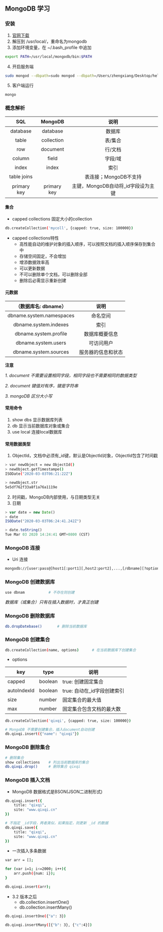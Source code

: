 ## MongoDB 学习
### 安装
1. [官网下载](https://www.mongodb.com/download-center#community)
2. 解压到 /usr/local/，重命名为mongodb
3. 添加环境变量，在 ~/.bash_profile 中追加

```bash
export PATH=/usr/local/mongodb/bin:$PATH
```

4. 开启服务端

```bash
sudo mongod --dbpath=sudo mongod --dbpath=/Users/zhengxiang/Desktop/hello/data/mongodb
```

5. 客户端运行

```bash
mongo
```

### 概念解析

|     SQL     |   MongoDB   |                说明                |
| :---------: | :---------: | :--------------------------------: |
|  database   |  database   |               数据库               |
|    table    | collection  |              表/集合               |
|     row     |  document   |              行/文档               |
|   column    |    field    |              字段/域               |
|    index    |    index    |                索引                |
| table joins |             |       表连接；MongoDB不支持        |
| primary key | primary key | 主键，MongoDB自动将_id字段设为主键 |

#### 集合

* capped collections 固定大小的collection

```bash
db.createCollection('mycoll', {capped: true, size: 100000})
```

* capped collections特性
  * 高性能自动的维护对象的插入顺序，可以按照文档的插入顺序保存到集合中
  * 存储空间固定，不会增加
  * 增添数据效率高
  * 可以更新数据
  * 不可以删除单个文档，可以删除全部
  * 删除后必需显示重新创建

#### 元数据

|   （数据库名: dbname）   |        说明        |
| :----------------------: | :----------------: |
| dbname.system.namespaces |      命名空间      |
|  dbname.system.indexes   |        索引        |
|  dbname.system.profile   |   数据库概要信息   |
|   dbname.system.users    |     可访问用户     |
|  dbname.system.sources   | 服务器的信息和状态 |



**注意**

*1. document 不需要设置相同字段，相同字段也不需要相同的数据类型*

*2. document 键值对有序，键是字符串*

*3. mongoDB 区分大小写*

#### 常用命令

1. show dbs   显示数据库列表
2. db              显示当前数据库对象或集合
3.  use local   连接local数据库

#### 常用数据类型

1. ObjectId，文档中必须有_id键，默认是ObjectId对象，ObjectId包含了时间戳

```bash
> var newObject = new ObjectId()
> newObject.getTimestampe()
ISODate("2020-03-03T06:21:22Z")

> newObject.str
5e5df762f33a8f1a76a1119e
```

2. 时间戳，MongoDB内部使用，与日期类型无关
3. 日期

```javascript
> var date = new Date()
> date
ISODate("2020-03-03T06:24:41.242Z")

> date.toString()
Tue Mar 03 2020 14:24:41 GMT+0800 (CST)
```



### MongoDB 连接

* Uri 连接

```bash
mongodb://[user:pass@]host1[:port1][,host2:port2],...,[/dbname][?options]
```



### MongoDB 创建数据库

```bash
use dbnam			# 不存在则创建
```

*数据库（或集合）只有在插入数据时，才真正创建*



### MongoDB 删除数据库

```bash
db.dropDatebase()		# 删除当前数据库
```

### MongoDB 创建集合

```bash
db.createCollection(name, options)		# 在当前数据库下创建集合
```

* options

| key         | type    | 说明                        |
| ----------- | ------- | --------------------------- |
| capped      | boolean | true: 创建固定集合          |
| autoIndexId | boolean | true: 自动在_id字段创建索引 |
| size        | number  | 固定集合的最大值            |
| max         | number  | 固定集合包含文档的最大数    |

```bash
db.createCollection('qixqi', {capped: true, size: 100000})

# MongoDB 不需要创建集合，插入document自动创建
db.qixqi.insert({"name": "qixqi"})
```



### MongoDB 删除集合

```bash
# 删除集合
show collections	# 列出当前数据库的集合
db.qixqi.drop()		# 删除集合 qixqi
```



### MongoDB 插入文档

* MongoDB 数据格式是BSON(JSON二进制形式)

```bash
db.qixqi.insert({
	title: "qixqi",
	site: "www.qixqi.cn"
})

# 不指定 _id字段，两者类似，如果指定，则更新 _id 的数据
db.qixqi.save({
	title: "qixqi",
	site: "www.qixqi.cn"
})
```

* 一次插入多条数据

```bash
var arr = [];

for (var i=1; i<=2000; i++){
	arr.push({num: i});
}

db.qixqi.insert(arr);
```

* 3.2 版本之后
  * db.collection.insertOne()
  * db.collection.insertMany()

```bash
db.qixqi.insertOne({"a": 3})

db.qixqi.insertMany([{"b": 3}, {"c":4}])
```

